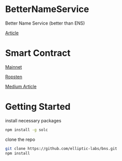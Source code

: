 # BetterNameService

Better Name Service (better than ENS)

[Article](https://medium.com/@dillonkellar/better-name-service-e3b71673858b)

# Smart Contract

[Mainnet](https://etherscan.io/address/0x15dA427d0c2119d2B96CECB0CE1884f0077B24eA#code)

[Ropsten](https://ropsten.etherscan.io/address/0xbc192f3a81bca5b057928e16a6ade1c7abc67077#code)

[Medium Article](https://medium.com/@dillonkellar/better-name-service-e3b71673858b)


# Getting Started

install necessary packages

```bash
npm install -g solc
```

clone the repo

```bash
git clone https://github.com/elliptic-labs/bns.git
npm install 
```

